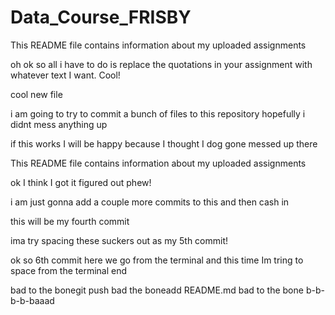 # Data_Course_FRISBY
This README file contains information about my uploaded assignments

oh ok so all i have to do is replace the quotations in your assignment with whatever text I want. Cool!

cool new file

i am going to try to commit a bunch of files to this repository hopefully i didnt mess anything up

if this works I will be happy because I thought I dog gone messed up there

This README file contains information about my uploaded assignments

ok I think I got it figured out phew!

i am just gonna add a couple more commits to this and then cash in

this will be my fourth commit

ima try spacing these suckers out as my 5th commit!


ok so 6th commit here we go from the terminal and this time Im tring to space from the terminal end

bad to the bonegit push
bad the boneadd README.md
bad to the bone
b-b-b-b-baaad
